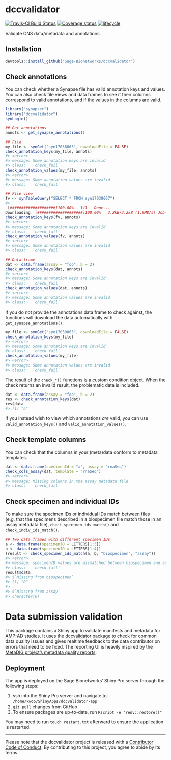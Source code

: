 <!-- README.md is generated from README.Rmd. Please edit that file -->

# dccvalidator

[![Travis-CI Build
Status](https://travis-ci.org/Sage-Bionetworks/dccvalidator.svg?branch=master)](https://travis-ci.org/Sage-Bionetworks/dccvalidator)
[![Coverage
status](https://codecov.io/gh/Sage-Bionetworks/dccvalidator/branch/master/graph/badge.svg)](https://codecov.io/github/Sage-Bionetworks/dccvalidator?branch=master)
[![lifecycle](https://img.shields.io/badge/lifecycle-experimental-orange.svg)](https://www.tidyverse.org/lifecycle/#experimental)

Validate CNS data/metadata and annotations.

## Installation

``` r
devtools::install_github("Sage-Bionetworks/dccvalidator")
```

## Check annotations

You can check whether a Synapse file has valid annotation keys and
values. You can also check file views and data frames to see if their
columns correspond to valid annotations, and if the values in the
columns are valid.

``` r
library("synapser")
library("dccvalidator")
synLogin()
```

``` r
## Get annotations
annots <- get_synapse_annotations()

## File
my_file <- synGet("syn17038065", downloadFile = FALSE)
check_annotation_keys(my_file, annots)
#> <error>
#> message: Some annotation keys are invalid
#> class:   `check_fail`
check_annotation_values(my_file, annots)
#> <error>
#> message: Some annotation values are invalid
#> class:   `check_fail`

## File view
fv <- synTableQuery("SELECT * FROM syn17038067")
#> 
 [####################]100.00%   1/1   Done...    
Downloading  [####################]100.00%   3.2kB/3.2kB (1.9MB/s) Job-96628047720169821347303104.csv Done...
check_annotation_keys(fv, annots)
#> <error>
#> message: Some annotation keys are invalid
#> class:   `check_fail`
check_annotation_values(fv, annots)
#> <error>
#> message: Some annotation values are invalid
#> class:   `check_fail`

## Data frame
dat <- data.frame(assay = "foo", b = 2)
check_annotation_keys(dat, annots)
#> <error>
#> message: Some annotation keys are invalid
#> class:   `check_fail`
check_annotation_values(dat, annots)
#> <error>
#> message: Some annotation values are invalid
#> class:   `check_fail`
```

If you do not provide the annotations data frame to check against, the
functions will download the data automatically with
`get_synapse_annotations()`.

``` r
my_file <- synGet("syn17038065", downloadFile = FALSE)
check_annotation_keys(my_file)
#> <error>
#> message: Some annotation keys are invalid
#> class:   `check_fail`
check_annotation_values(my_file)
#> <error>
#> message: Some annotation values are invalid
#> class:   `check_fail`
```

The result of the `check_*()` functions is a custom condition object.
When the check returns an invalid result, the problematic data is
included.

``` r
dat <- data.frame(assay = "foo", b = 2)
res <- check_annotation_keys(dat)
res$data
#> [1] "b"
```

If you instead wish to view which annotations *are* valid, you can use
`valid_annotation_keys()` and `valid_annotation_values()`.

## Check template columns

You can check that the columns in your (meta)data conform to metadata
templates.

``` r
dat <- data.frame(specimenId = "a", assay = "rnaSeq")
check_cols_assay(dat, template = "rnaSeq")
#> <error>
#> message: Missing columns in the assay metadata file
#> class:   `check_fail`
```

## Check specimen and individual IDs

To make sure the specimen IDs or individual IDs match between files
(e.g. that the specimens described in a biospecimen file match those in
an assay metadata file), `check_specimen_ids_match()` and
`check_indiv_ids_match()`.

``` r
## Two data frames with different specimen IDs
a <- data.frame(specimenID = LETTERS[1:3])
b <- data.frame(specimenID = LETTERS[1:4])
(result <- check_specimen_ids_match(a, b, "biospecimen", "assay"))
#> <error>
#> message: specimenID values are mismatched between biospecimen and assay
#> class:   `check_fail`
result$data
#> $`Missing from biospecimen`
#> [1] "D"
#> 
#> $`Missing from assay`
#> character(0)
```

# Data submission validation

This package contains a Shiny app to validate manifests and metadata for
AMP-AD studies. It uses the
[dccvalidator](https://github.com/Sage-Bionetworks/dccvalidator) package
to check for common data quality issues and gives realtime feedback to
the data contributor on errors that need to be fixed. The reporting UI
is heavily inspired by the [MetaDIG project’s metadata quality
reports](https://knb.ecoinformatics.org/quality/s=knb.suite.1/doi%3A10.5063%2FF12V2D1V).

## Deployment

The app is deployed on the Sage Bionetworks’ Shiny Pro server through
the following steps:

1.  ssh into the Shiny Pro server and navigate to
    `/home/kwoo/ShinyApps/dccvalidator-app`
2.  `git pull` changes from GitHub
3.  To ensure packages are up-to-date, run `Rscript -e
    "renv::restore()"`

You may need to run `touch restart.txt` afterward to ensure the
application is restarted.

-----

Please note that the dccvalidator project is released with a
[Contributor Code of Conduct](.github/CODE_OF_CONDUCT.md). By
contributing to this project, you agree to abide by its terms.
